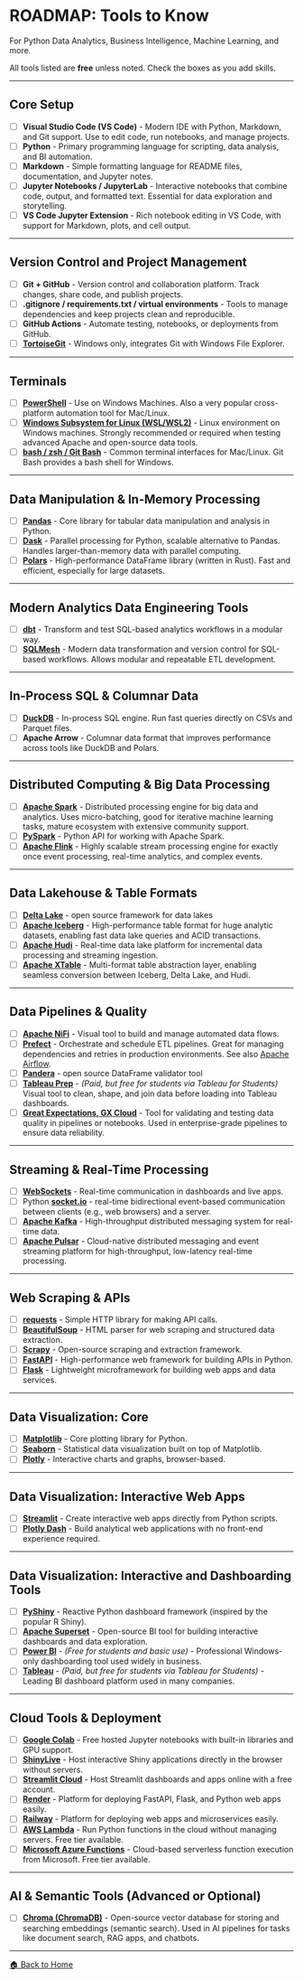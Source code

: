 # ROADMAP: Tools to Know

For Python Data Analytics, Business Intelligence, Machine Learning, and more.

All tools listed are **free** unless noted. Check the boxes as you add skills. 

---

## Core Setup

- [ ] **Visual Studio Code (VS Code)** - Modern IDE with Python, Markdown, and Git support. Use to edit code, run notebooks, and manage projects.
- [ ] **Python** - Primary programming language for scripting, data analysis, and BI automation.
- [ ] **Markdown** - Simple formatting language for README files, documentation, and Jupyter notes.
- [ ] **Jupyter Notebooks / JupyterLab** - Interactive notebooks that combine code, output, and formatted text. Essential for data exploration and storytelling.
- [ ] **VS Code Jupyter Extension** - Rich notebook editing in VS Code, with support for Markdown, plots, and cell output.

---

## Version Control and Project Management

- [ ] **Git + GitHub** - Version control and collaboration platform.  Track changes, share code, and publish projects.
- [ ] **.gitignore / requirements.txt / virtual environments** - Tools to manage dependencies and keep projects clean and reproducible.
- [ ] **GitHub Actions** - Automate testing, notebooks, or deployments from GitHub.
- [ ] [**TortoiseGit**](https://tortoisegit.org/) - Windows only, integrates Git with Windows File Explorer. 
---

## Terminals  

- [ ] [**PowerShell**](https://learn.microsoft.com/en-us/powershell/) - Use on Windows Machines. Also a very popular cross-platform automation tool for Mac/Linux.  
- [ ] [**Windows Subsystem for Linux (WSL/WSL2)**](https://learn.microsoft.com/en-us/windows/wsl/about) - Linux environment on Windows machines. Strongly recommended or required when testing advanced Apache and open-source data tools.  
- [ ] [**bash / zsh / Git Bash**](https://www.gnu.org/software/bash/) - Common terminal interfaces for Mac/Linux. Git Bash provides a bash shell for Windows.  

---

## Data Manipulation & In-Memory Processing

- [ ] [**Pandas**](https://pandas.pydata.org/) - Core library for tabular data manipulation and analysis in Python.
- [ ] [**Dask**](https://www.dask.org/) - Parallel processing for Python, scalable alternative to Pandas. Handles larger-than-memory data with parallel computing.
- [ ] [**Polars**](https://pola.rs/) - High-performance DataFrame library (written in Rust). Fast and efficient, especially for large datasets.

---

## Modern Analytics Data Engineering Tools

- [ ] [**dbt**](https://www.getdbt.com/) - Transform and test SQL-based analytics workflows in a modular way.
- [ ] [**SQLMesh**](https://sqlmesh.com/) - Modern data transformation and version control for SQL-based workflows. Allows modular and repeatable ETL development.

---

## In-Process SQL & Columnar Data

- [ ] [**DuckDB**](https://duckdb.org/) - In-process SQL engine. Run fast queries directly on CSVs and Parquet files.
- [ ] **Apache Arrow** - Columnar data format that improves performance across tools like DuckDB and Polars.

---

## Distributed Computing & Big Data Processing

- [ ] [**Apache Spark**](https://spark.apache.org/) - Distributed processing engine for big data and analytics. Uses micro-batching, good for iterative machine learning tasks, mature ecosystem with extensive community support.
- [ ] [**PySpark**](https://spark.apache.org/docs/latest/api/python/) - Python API for working with Apache Spark.
- [ ] [**Apache Flink**](https://flink.apache.org/) - Highly scalable stream processing engine for exactly once event processing, real-time analytics, and complex events.

---

## Data Lakehouse & Table Formats

- [ ] [**Delta Lake**](https://delta.io/) - open source framework for data lakes
- [ ] [**Apache Iceberg**](https://iceberg.apache.org/) - High-performance table format for huge analytic datasets, enabling fast data lake queries and ACID transactions.  
- [ ] [**Apache Hudi**](https://hudi.apache.org/) - Real-time data lake platform for incremental data processing and streaming ingestion.  
- [ ] [**Apache XTable**](https://xtable.apache.org/) - Multi-format table abstraction layer, enabling seamless conversion between Iceberg, Delta Lake, and Hudi.  

---

## Data Pipelines & Quality

- [ ] [**Apache NiFi**](https://nifi.apache.org/) - Visual tool to build and manage automated data flows.
- [ ] [**Prefect**](https://www.prefect.io/) - Orchestrate and schedule ETL pipelines. Great for managing dependencies and retries in production environments. See also [Apache Airflow](https://airflow.apache.org/). 
- [ ] [**Pandera**](https://pandera.readthedocs.io/) - open source DataFrame validator tool 
- [ ] [**Tableau Prep**](https://www.tableau.com/products/prep) - *(Paid, but free for students via Tableau for Students)* Visual tool to clean, shape, and join data before loading into Tableau dashboards.
- [ ] [**Great Expectations, GX Cloud**](https://greatexpectations.io/) - Tool for validating and testing data quality in pipelines or notebooks. Used in enterprise-grade pipelines to ensure data reliability.

---

## Streaming & Real-Time Processing

- [ ] [**WebSockets**](https://developer.mozilla.org/en-US/docs/Web/API/WebSockets_API) - Real-time communication in dashboards and live apps.
- [ ] Python [**socket.io**](https://python-socketio.readthedocs.io/) - real-time bidirectional event-based communication between clients (e.g., web browsers) and a server.
- [ ] [**Apache Kafka**](https://kafka.apache.org/) - High-throughput distributed messaging system for real-time data.
- [ ] [**Apache Pulsar**](https://pulsar.apache.org/) - Cloud-native distributed messaging and event streaming platform for high-throughput, low-latency real-time processing.

---

## Web Scraping & APIs

- [ ] [**requests**](https://requests.readthedocs.io/) - Simple HTTP library for making API calls.
- [ ] [**BeautifulSoup**](https://beautiful-soup-4.readthedocs.io/) - HTML parser for web scraping and structured data extraction.
- [ ] [**Scrapy**](https://www.scrapy.org/) - Open-source scraping and extraction framework.
- [ ] [**FastAPI**](https://fastapi.tiangolo.com/) - High-performance web framework for building APIs in Python.
- [ ] [**Flask**](https://flask.palletsprojects.com/) - Lightweight microframework for building web apps and data services.

---

## Data Visualization: Core

- [ ] [**Matplotlib**](https://matplotlib.org/) - Core plotting library for Python.
- [ ] [**Seaborn**](https://seaborn.pydata.org/) - Statistical data visualization built on top of Matplotlib.
- [ ] [**Plotly**](https://plotly.com/) - Interactive charts and graphs, browser-based.

---

## Data Visualization: Interactive Web Apps

- [ ] [**Streamlit**](https://streamlit.io/) - Create interactive web apps directly from Python scripts.
- [ ] [**Plotly Dash**](https://dash.plotly.com/) - Build analytical web applications with no front-end experience required.

---

## Data Visualization: Interactive and Dashboarding Tools

- [ ] [**PyShiny**](https://shiny.posit.co/py/) - Reactive Python dashboard framework (inspired by the popular R Shiny).
- [ ]  [**Apache Superset**](https://superset.apache.org/) - Open-source BI tool for building interactive dashboards and data exploration.
- [ ] [**Power BI**](https://www.microsoft.com/en-us/power-platform/products/power-bi) - *(Free for students and basic use)* - Professional Windows-only dashboarding tool used widely in business.
- [ ] [**Tableau**](https://www.tableau.com/) - *(Paid, but free for students via Tableau for Students)* - Leading BI dashboard platform used in many companies.

---

## Cloud Tools & Deployment

- [ ] [**Google Colab**](https://colab.research.google.com/) - Free hosted Jupyter notebooks with built-in libraries and GPU support.
- [ ] [**ShinyLive**](https://shinylive.io/py/examples/) - Host interactive Shiny applications directly in the browser without servers.
- [ ] [**Streamlit Cloud**](https://streamlit.io/cloud) - Host Streamlit dashboards and apps online with a free account.
- [ ] [**Render**](https://render.com/) - Platform for deploying FastAPI, Flask, and Python web apps easily.
- [ ] [**Railway**](https://railway.com/) - Platform for deploying web apps and microservices easily.
- [ ] [**AWS Lambda**](https://aws.amazon.com/pm/lambda/) - Run Python functions in the cloud without managing servers. Free tier available.
- [ ] [**Microsoft Azure Functions**](https://learn.microsoft.com/en-us/azure/azure-functions/) - Cloud-based serverless function execution from Microsoft. Free tier available.

---

## AI & Semantic Tools (Advanced or Optional)

- [ ] [**Chroma (ChromaDB)**](https://www.trychroma.com/) - Open-source vector database for storing and searching embeddings (semantic search). Used in AI pipelines for tasks like document search, RAG apps, and chatbots.


---

[🏠 Back to Home](https://github.com/denisecase/pro-analytics-01)
